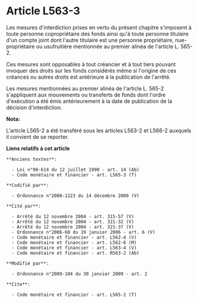 # Article L563-3

Les mesures d'interdiction prises en vertu du présent chapitre s'imposent à toute personne copropriétaire des fonds ainsi
qu'à toute personne titulaire d'un compte joint dont l'autre titulaire est une personne propriétaire, nue-propriétaire ou
usufruitière mentionnée au premier alinéa de l'article L. 565-2.

Ces mesures sont opposables à tout créancier et à tout tiers pouvant invoquer des droits sur les fonds considérés même si
l'origine de ces créances ou autres droits est antérieure à la publication de l'arrêté. 

Les mesures mentionnées au premier alinéa de l'article L. 565-2 s'appliquent aux mouvements ou transferts de fonds dont
l'ordre d'exécution a été émis antérieurement à la date de publication de la décision d'interdiction.

**Nota:**

L'article L565-2 a été transféré sous les articles L563-2 et L566-2 auxquels il convient de se reporter.

**Liens relatifs à cet article**

	**Anciens textes**:

	  - Loi n°90-614 du 12 juillet 1990 - art. 14 (Ab)
	  - Code monétaire et financier - art. L565-3 (T)

	**Codifié par**:

	  - Ordonnance n°2000-1223 du 14 décembre 2000 (V)

	**Cité par**:

	  - Arrêté du 12 novembre 2004 - art. 315-57 (V)
	  - Arrêté du 12 novembre 2004 - art. 321-32 (V)
	  - Arrêté du 12 novembre 2004 - art. 321-37 (V)
	  - Ordonnance n°2006-60 du 19 janvier 2006 - art. 6 (V)
	  - Code monétaire et financier - art. L562-4 (V)
	  - Code monétaire et financier - art. L562-6 (M)
	  - Code monétaire et financier - art. L563-4 (V)
	  - Code monétaire et financier - art. R563-2 (Ab)

	**Modifié par**:

	  - Ordonnance n°2009-104 du 30 janvier 2009 - art. 2

	**Cite**:

	  - Code monétaire et financier - art. L565-2 (T)
